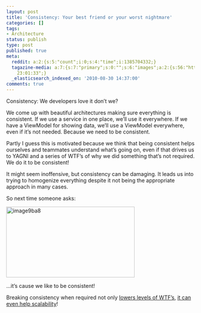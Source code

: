 ```yaml
---
layout: post
title: 'Consistency: Your best friend or your worst nightmare'
categories: []
tags:
- Architecture
status: publish
type: post
published: true
meta:
  reddit: a:2:{s:5:"count";i:0;s:4:"time";i:1385704332;}
  tagazine-media: a:7:{s:7:"primary";s:0:"";s:6:"images";a:2:{s:56:"http://hhariri.files.wordpress.com/2010/11/image9ba8.png";a:6:{s:8:"file_url";s:56:"http://hhariri.files.wordpress.com/2010/11/image9ba8.png";s:5:"width";s:3:"245";s:6:"height";s:3:"134";s:4:"type";s:5:"image";s:4:"area";s:5:"32830";s:9:"file_path";s:0:"";}s:62:"http://hhariri.files.wordpress.com/2010/11/image9ba8_thumb.png";a:6:{s:8:"file_url";s:62:"http://hhariri.files.wordpress.com/2010/11/image9ba8_thumb.png";s:5:"width";s:3:"343";s:6:"height";s:3:"189";s:4:"type";s:5:"image";s:4:"area";s:5:"64827";s:9:"file_path";s:0:"";}}s:6:"videos";a:0:{}s:11:"image_count";s:1:"2";s:6:"author";s:7:"5078411";s:7:"blog_id";s:8:"11677451";s:9:"mod_stamp";s:19:"2010-11-03
    23:01:33";}
  _elasticsearch_indexed_on: '2010-08-30 14:37:00'
comments: true
---
```

<p>Consistency: We developers love it don’t we?</p>  <p>We come up with beautiful architectures making sure everything is consistent. If we use a service in one place, we’ll use it everywhere. If we have a ViewModel for showing data, we’ll use a ViewModel everywhere, even if it’s not needed. Because we need to be consistent.</p>  <p>Partly I guess this is motivated because we think that being consistent helps ourselves and teammates understand what’s going on, even if that drives us to YAGNI and a series of WTF’s of why we did something that’s not required. We do it to be consistent!</p>  <p>It might seem inoffensive, but consistency can be damaging. It leads us into trying to homogenize everything despite it not being the appropriate approach in many cases.</p>  <p>So next time someone asks:</p>  <p><a href="http://hhariri.files.wordpress.com/2010/11/image9ba8.png"><img style="border-bottom:0;border-left:0;display:inline;border-top:0;border-right:0;" title="image9ba8" border="0" alt="image9ba8" src="http://hhariri.files.wordpress.com/2010/11/image9ba8_thumb.png" width="343" height="189" /></a> </p>  <p>…it’s cause we like to be consistent!</p>  <p>Breaking consistency when required not only <a href="http://www.osnews.com/story/19266/WTFs_m">lowers levels of WTF’s</a>, <a href="http://en.wikipedia.org/wiki/Eventual_consistency">it can even help scalability</a>!</p>
